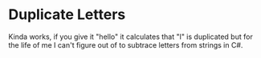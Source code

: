 # Duplicate Letters

Kinda works, if you give it "hello" it calculates that "l" is duplicated but for the life of me I can't figure out of to subtrace letters from strings in C#.
